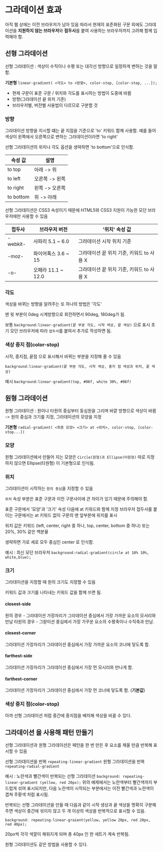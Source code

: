 # 그라데이션 효과

아직 웹 상에는 이전 브라우저가 남아 있음
따라서 현재의 표준화된 구문 외에도 그라데이션을 **지원하지 않는 브라우저**와 **접두사**를 붙여 사용하는 브라우저까지 고려해 함께 입력해야 함.

## 선형 그라데이션

선형 그라데이션 : 색상이 수직이나 수평 또는 대각선 방향으로 일정하게 변하는 것을 말함.

**기본형** `linear-gradient( <각도> to <방향>, color-stop, [color-stop, ...]);`


- 현재 구문이 표준 구문 / 위치와 각도를 표시하는 방법이 도중에 바뀜
- 방향(그라데이션 끝 위치 기준)
- 브라우저별, 버전별 사용법이 다르므로 구분할 것

### 방향

그라데이션 방향을 지시할 떄는 끝 지점을 기준으로 'to' 키워드 함께 사용함.
예를 들어 색상이 왼쪽에서 오른쪽으로 변하는 그라데이션이라면 'to right'

선형 그라데이션의 위치나 각도 옵션을 생략하면 'to bottom'으로 인식함.

| 속성 값 | 설명 |
| ---- | ---- |
| to top | 아래 -> 위 |
| to left | 오른쪽 -> 왼쪽 |
| to right | 왼쪽 -> 오른쪽 |
| to bottom | 위 -> 아래 |

선형 그라데이션은 CSS3 속성이기 때문에 HTML5와 CSS3 지원이 가능한 모던 브라우저에만 사용할 수 있음

| 접두사 | 브라우저 버전 | '위치' 속성 값 |
| ---- | ---- | ---- |
| -webkit- | 사파리 5.1 ~ 6.0 | 그라데이션 시작 위치 기준 |
| -moz- | 파이어폭스 3.6 ~ 15 | 그라데이션 끝 위치 기준, 키워드 to 사용 X |
| -o- | 오페라 11.1 ~ 12.0 | 그라데이션 끝 위치 기준, 키워드 to 사용 X |

### 각도

색상을 바뀌는 방향을 알려주는 또 하나의 방법은 '각도'

맨 윗 부분이 0deg 시계방향으로 회전하면서 90deg, 180deg가 됨.

보통 `background:linear-gradient(끝 부분 각도, 시작 색상, 끝 색상)` 으로 표시
초기 모던 브라우저에 따라 `접두사`를 붙여서 추가로 작성하면 됨.

### 색상 중지 점(color-stop)

시작, 중지점, 끝점 으로 표시해서 바뀌는 부분을 지정해 줄 수 있음

`background:linear-gradient(끝 부분 각도, 시작 색상, 중지 점 색상과 위치, 끝 색상)`

예시
`background:linear-gradient(top, #06f, white 30%, #06f)`

## 원형 그라데이션

원형 그라데이션 : 원이나 타원의 중심부터 동심원을 그리며 바깥 방향으로 색상이 바뀜 
-> 원의 중심과 크기를 지정, 그라데이션의 모양을 지정

**기본형** `radial-gradient( <최종 모양> <크기> at <위치>, color-stop, [color-stop...])`

### 모양

원형 그라데이션에서 만들어 지는 모양은 `Circle(원형)과 Ellipse(타원형)`
따로 지정하지 않으면 Ellipse(타원형) 이 기본형으로 인식됨.

### 위치

그라데이션이 시작하는 `원의 중심`을 지정할 수 있음

`위치` 속성 부분은 표준 구문과 이전 구문사이에 큰 차이가 있기 때문에 주의해야 함.

표준 구문에서 '모양'과 '크기' 속성 다음에 at 키워드와 함께 지정
브라우저 접두사를 붙이는 구문에서는 at 키워드 없이 구문의 맨 앞부분에 위치를 표시

위치 값은 키워드 (left, center, right 중 하나, top, center, bottom 중 하나) 또는 20%, 30% 같은 백분율

생략하면 가로 세로 모두 중심인 center 로 인식함.

예시 : 최신 모던 브라우저
`background:radial-gradient(circle at 10% 10%, white,blue);`

### 크기

그라데이션을 지정할 때 원의 크기도 지정할 수 있음

키워드 값과 크기를 나타내는 키워드 값을 함께 쓰면 됨.

#### closest-side

원의 경우 - 그라데이션 가장자리가 그라데이션 중심에서 가장 가까운 요소의 모서리와 만남
타원의 경우 - 그랃이션 중심에서 가장 가꾸운 요소의 수평축이나 수직축과 만남.

#### closest-corner

그라데이션 가장자리가 그라데이션 중심에서 가장 가까운 요소의 코너에 닿도록 함.

#### farthest-side

그라데이션 가장자리가 그라데이션 중심에서 가장 먼 모시리와 만나게 함.

#### farthest-corner

그라데이션 가장자리가 그라데이션 중심에서 가장 먼 코너에 닿도록 함. (**기본값**)

### 색상 중지 점(color-stop)

아까 선형 그라데이션 처럼 중간에 중지점을 배치해 색상을 바꿀 수 있다.

## 그라데이션 을 사용해 패턴 만들기

선형 그라데이션과 원형 그라데이션은 패턴을 한 번 만든 후 요소를 채울 만큼 반복해 표시할 수 있음

선형 그라데이션을 반복 `repeating-linear-gradient`
원형 그라데이션을 반복 `repeating-radial-gradient`

예시 : 노란색과 빨간색이 반복되는 선형 그라데이션
`background: repeating-linear-gradient (yellow, red 20px);`
위의 예제에서는 노란색부터 빨간색까지 부드럽게 섞여 표시되지만, 다음 노란색이 시작되는 부분에서는 이전 빨간색과 노란색이 겹쳐 주황색 처럼 표시됨.

반복되는 선형 그라데이션을 만들 때 다음과 같이 시작 생상과 끝 색상을 명확히 구분해주면 색상이 중간에 섞이지 않고 두 개 이상의 색상을 반복적으로 표시할 수 있음.

`background: repeating-linear-graient(yellow, yellow 20px, red 20px, red 40px);`

20px씩 각각 색깔이 채워지게 되며 총 40px 인 한 세트가 계속 반복됨.

원형 그라데이션도 같은 방법을 사용할 수 있다.


